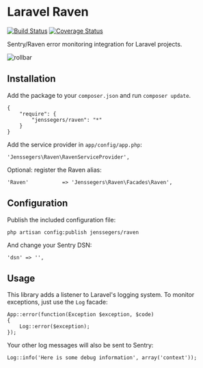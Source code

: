 Laravel Raven
==============

[![Build Status](https://travis-ci.org/jenssegers/Laravel-Raven.svg)](https://travis-ci.org/jenssegers/Laravel-Raven) [![Coverage Status](https://coveralls.io/repos/jenssegers/Laravel-Raven/badge.png)](https://coveralls.io/r/jenssegers/Laravel-Raven)

Sentry/Raven error monitoring integration for Laravel projects.

![rollbar](https://www.getsentry.com/_static/getsentry/images/hero.png)

Installation
------------

Add the package to your `composer.json` and run `composer update`.

    {
        "require": {
            "jenssegers/raven": "*"
        }
    }

Add the service provider in `app/config/app.php`:

    'Jenssegers\Raven\RavenServiceProvider',

Optional: register the Raven alias:

    'Raven'           => 'Jenssegers\Raven\Facades\Raven',

Configuration
-------------

Publish the included configuration file:

    php artisan config:publish jenssegers/raven

And change your Sentry DSN:

    'dsn' => '',

Usage
-----

This library adds a listener to Laravel's logging system. To monitor exceptions, just use the `Log` facade:

    App::error(function(Exception $exception, $code)
    {
        Log::error($exception);
    });

Your other log messages will also be sent to Sentry:

    Log::info('Here is some debug information', array('context'));

